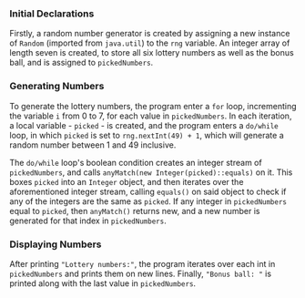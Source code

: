 ### Initial Declarations

Firstly, a random number generator is created by assigning a new instance of `Random` (imported from `java.util`) to the `rng` variable.
An integer array of length seven is created, to store all six lottery numbers as well as the bonus ball, and is assigned to `pickedNumbers`.

### Generating Numbers

To generate the lottery numbers, the program enter a `for` loop, incrementing the variable `i` from 0 to 7, for each value in `pickedNumbers`.
In each iteration, a local variable - `picked` - is created, and the program enters a `do/while` loop, in which `picked` is set to `rng.nextInt(49) + 1`, which will generate a random number between 1 and 49 inclusive.

The `do/while` loop's boolean condition creates an integer stream of `pickedNumbers`, and calls `anyMatch(new Integer(picked)::equals)` on it.
This boxes `picked` into an `Integer` object, and then iterates over the aforementioned integer stream, calling `equals()` on said object to check if any of the integers are the same as `picked`.
If any integer in `pickedNumbers` equal to `picked`, then `anyMatch()` returns new, and a new number is generated for that index in `pickedNumbers`.

### Displaying Numbers

After printing `"Lottery numbers:"`, the program iterates over each int in `pickedNumbers` and prints them on new lines.
Finally, `"Bonus ball: "` is printed along with the last value in `pickedNumbers`.